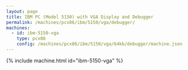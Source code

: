 ```yaml
---
layout: page
title: IBM PC (Model 5150) with VGA Display and Debugger
permalink: /machines/pcx86/ibm/5150/vga/debugger/
machines:
  - id: ibm-5150-vga
    type: pcx86
    config: /machines/pcx86/ibm/5150/vga/64kb/debugger/machine.json
---
```


{% include machine.html id="ibm-5150-vga" %}
